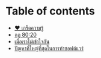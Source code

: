 # Table of contents

* [❤️ เกร็ดความรู้](README.md)
* [กฎ 80:20](80-20.md)
* [เมื่อเราไม่เข้าใจกัน](undefined.md)
* [ปัญหาที่ใหญ่ที่สุดในการทำซอฟต์แวร์](undefined-1.md)

